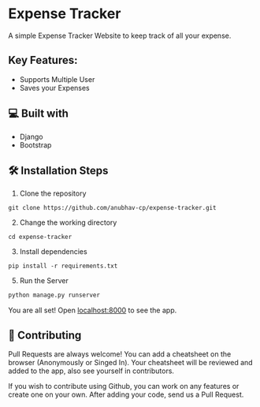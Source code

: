# Expense Tracker

A simple Expense Tracker Website to keep track of all your expense.

## Key Features:
- Supports Multiple User 
- Saves your Expenses 


## 💻 Built with
- Django
- Bootstrap

## 🛠️ Installation Steps

1. Clone the repository
```
git clone https://github.com/anubhav-cp/expense-tracker.git
```


2. Change the working directory
```
cd expense-tracker
```

3. Install dependencies
```
pip install -r requirements.txt
```

5. Run the Server
```python
python manage.py runserver
```
You are all set! Open [localhost:8000](http://localhost:8000/) to see the app.

## 🍰 Contributing

Pull Requests are always welcome! You can add a cheatsheet on the browser (Anonymously or Singed In). Your cheatsheet will be reviewed and added to the app, also see yourself in contributors.

If you wish to contribute using Github, you can work on any features or create one on your own. After adding your code, send us a Pull Request.


